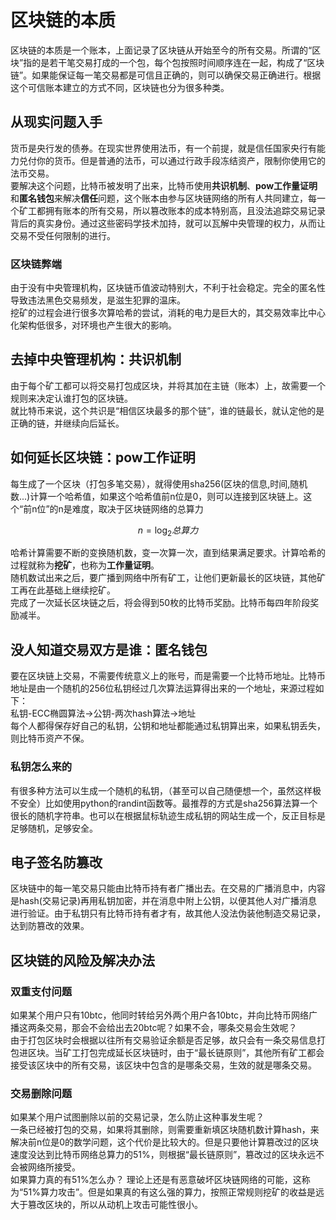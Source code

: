 # 区块链的本质

区块链的本质是一个账本，上面记录了区块链从开始至今的所有交易。所谓的“区块”指的是若干笔交易打成的一个包，每个包按照时间顺序连在一起，构成了“区块链”。如果能保证每一笔交易都是可信且正确的，则可以确保交易正确进行。根据这个可信账本建立的方式不同，区块链也分为很多种类。

## 从现实问题入手

货币是央行发的债券。在现实世界使用法币，有一个前提，就是信任国家央行有能力兑付你的货币。但是普通的法币，可以通过行政手段冻结资产，限制你使用它的法币交易。  
要解决这个问题，比特币被发明了出来，比特币使用**共识机制**、**pow工作量证明**和**匿名钱包**来解决**信任**问题，这个账本由参与区块链网络的所有人共同建立，每一个矿工都拥有账本的所有交易，所以篡改账本的成本特别高，且没法追踪交易记录背后的真实身份。通过这些密码学技术加持，就可以瓦解中央管理的权力，从而让交易不受任何限制的进行。  

### 区块链弊端

由于没有中央管理机构，区块链币值波动特别大，不利于社会稳定。完全的匿名性导致违法黑色交易频发，是滋生犯罪的温床。  
挖矿的过程会进行很多次算哈希的尝试，消耗的电力是巨大的，其交易效率比中心化架构低很多，对环境也产生很大的影响。

## 去掉中央管理机构：共识机制

由于每个矿工都可以将交易打包成区块，并将其加在主链（账本）上，故需要一个规则来决定认谁打包的区块链。  
就比特币来说，这个共识是“相信区块最多的那个链”，谁的链最长，就认定他的是正确的链，并继续向后延长。  

## 如何延长区块链：pow工作证明

每生成了一个区块（打包多笔交易），就得使用sha256(区块的信息,时间,随机数...)计算一个哈希值，如果这个哈希值前n位是0，则可以连接到区块链上。这个“前n位”的n是难度，取决于区块链网络的总算力 

$$
n=\log_{2} 总算力 
$$

哈希计算需要不断的变换随机数，变一次算一次，直到结果满足要求。计算哈希的过程就称为**挖矿**，也称为**工作量证明**。  
随机数试出来之后，要广播到网络中所有矿工，让他们更新最长的区块链，其他矿工再在此基础上继续挖矿。  
完成了一次延长区块链之后，将会得到50枚的比特币奖励。比特币每四年阶段奖励减半。

## 没人知道交易双方是谁：匿名钱包

要在区块链上交易，不需要传统意义上的账号，而是需要一个比特币地址。比特币地址是由一个随机的256位私钥经过几次算法运算得出来的一个地址，来源过程如下：  
私钥-ECC椭圆算法->公钥-两次hash算法->地址  
每个人都得保存好自己的私钥，公钥和地址都能通过私钥算出来，如果私钥丢失，则比特币资产不保。  

### 私钥怎么来的

有很多种方法可以生成一个随机的私钥，（甚至可以自己随便想一个，虽然这样极不安全）比如使用python的randint函数等。最推荐的方式是sha256算法算一个很长的随机字符串。也可以在根据鼠标轨迹生成私钥的网站生成一个，反正目标是足够随机，足够安全。

## 电子签名防篡改

区块链中的每一笔交易只能由比特币持有者广播出去。在交易的广播消息中，内容是hash(交易记录)再用私钥加密，并在消息中附上公钥，以便其他人对广播消息进行验证。由于私钥只有比特币持有者才有，故其他人没法伪装他制造交易记录，达到防篡改的效果。

## 区块链的风险及解决办法

### 双重支付问题

如果某个用户只有10btc，他同时转给另外两个用户各10btc，并向比特币网络广播这两条交易，那会不会给出去20btc呢？如果不会，哪条交易会生效呢？  
由于打包区块时会根据以往所有交易验证余额是否足够，故只会有一条交易信息打包进区块。当矿工打包完成延长区块链时，由于“最长链原则”，其他所有矿工都会接受该区块中的所有交易，该区块中包含的是哪条交易，生效的就是哪条交易。

### 交易删除问题

如果某个用户试图删除以前的交易记录，怎么防止这种事发生呢？  
一条已经被打包的交易，如果将其删除，则需要重新填区块随机数计算hash，来解决前n位是0的数学问题，这个代价是比较大的。但是只要他计算篡改过的区块速度没达到比特币网络总算力的51%，则根据“最长链原则”，篡改过的区块永远不会被网络所接受。  
如果算力真的有51%怎么办？
理论上还是有恶意破坏区块链网络的可能，这称为“51%算力攻击”。但是如果真的有这么强的算力，按照正常规则挖矿的收益是远大于篡改区块的，所以从动机上攻击可能性很小。